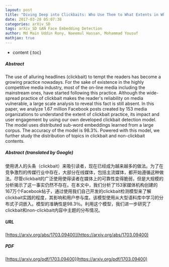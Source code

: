 ```yaml
---
layout: post
title: "Diving Deep into Clickbaits: Who Use Them to What Extents in Which Topics with What Effects?"
date: 2017-03-28 05:07:38
categories: arXiv_SD
tags: arXiv_SD GAN Face Embedding Detection
author: Md Main Uddin Rony, Naeemul Hassan, Mohammad Yousuf
mathjax: true
---
```


* content
{:toc}

##### Abstract
The use of alluring headlines (clickbait) to tempt the readers has become a growing practice nowadays. For the sake of existence in the highly competitive media industry, most of the on-line media including the mainstream ones, have started following this practice. Although the wide-spread practice of clickbait makes the reader's reliability on media vulnerable, a large scale analysis to reveal this fact is still absent. In this paper, we analyze 1.67 million Facebook posts created by 153 media organizations to understand the extent of clickbait practice, its impact and user engagement by using our own developed clickbait detection model. The model uses distributed sub-word embeddings learned from a large corpus. The accuracy of the model is 98.3%. Powered with this model, we further study the distribution of topics in clickbait and non-clickbait contents.

##### Abstract (translated by Google)
使用诱人的头条（clickbait）来吸引读者，现在已经成为越来越多的做法。为了在竞争激烈的传媒行业中存在，大部分在线媒体，包括主流媒体，都开始遵循这种做法。尽管clickbait的广泛使用使得读者在媒体上的可靠性变得脆弱，但是大规模的分析揭示了这一事实仍然不存在。在本文中，我们分析了153家媒体机构创建的167万个Facebook帖子，通过使用我们自己开发的clickbait检测模型来了解clickbait实践的程度，其影响和用户参与度。该模型使用从大型语料库中学习的分布式子词嵌入。模型的准确性是98.3％。利用这个模型，我们进一步研究了clickbait和non-clickbait内容中主题的分布情况。

##### URL
[https://arxiv.org/abs/1703.09400](https://arxiv.org/abs/1703.09400)

##### PDF
[https://arxiv.org/pdf/1703.09400](https://arxiv.org/pdf/1703.09400)

